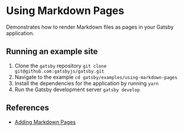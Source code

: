 # Using Markdown Pages

Demonstrates how to render Markdown files as pages in your Gatsby application.

## Running an example site

1. Clone the `gatsby` repository `git clone git@github.com:gatsbyjs/gatsby.git`
2. Navigate to the example `cd gatsby/examples/using-markdown-pages`
3. Install the dependencies for the application by running `yarn`
4. Run the Gatsby development server `gatsby develop`

## References

- [Adding Markdown Pages](https://www.gatsbyjs.com/docs/adding-markdown-pages/)
